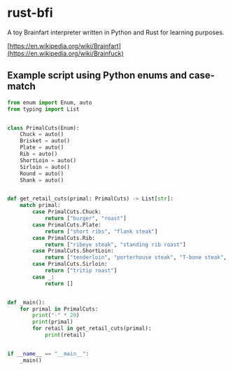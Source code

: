 # rust-bfi
A toy Brainfart interpreter written in Python and Rust for learning purposes.

[https://en.wikipedia.org/wiki/Brainfart](https://en.wikipedia.org/wiki/Brainfuck)

## Example script using Python enums and case-match

```Python
from enum import Enum, auto
from typing import List


class PrimalCuts(Enum):
    Chuck = auto()
    Brisket = auto()
    Plate = auto()
    Rib = auto()
    ShortLoin = auto()
    Sirloin = auto()
    Round = auto()
    Shank = auto()


def get_retail_cuts(primal: PrimalCuts) -> List[str]:
    match primal:
        case PrimalCuts.Chuck:
            return ["burger", "roast"]
        case PrimalCuts.Plate:
            return ["short ribs", "flank steak"]
        case PrimalCuts.Rib:
            return ["ribeye steak", "standing rib roast"]
        case PrimalCuts.ShortLoin:
            return ["tenderloin", "porterhouse steak", "T-bone steak", "New York strip steak"]
        case PrimalCuts.Sirloin:
            return ["tritip roast"]
        case _:
            return []


def _main():
    for primal in PrimalCuts:
        print("-" * 20)
        print(primal)
        for retail in get_retail_cuts(primal):
            print(retail)


if __name__ == "__main__":
    _main()
```
